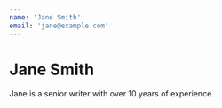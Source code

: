 ```yaml
---
name: 'Jane Smith'
email: 'jane@example.com'
---
```


# Jane Smith

Jane is a senior writer with over 10 years of experience.
